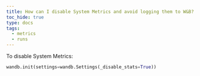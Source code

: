 ```yaml
---
title: How can I disable System Metrics and avoid logging them to W&B?
toc_hide: true
type: docs
tags:
  - metrics
  - runs
---
```


To disable System Metrics:

```python
wandb.init(settings=wandb.Settings(_disable_stats=True))
```